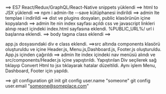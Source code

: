 ==> ES7 React/Redux/GraphQL/React-Native snippets yüklendi
==> html to JSX yüklendi
==> npm i admin-lte --save kütüphanesi indirildi
==> admin lte templae i indirildi
==> dist ve plugins dosyaları, public klasörünün içine kopyalandı
==> admin lte nin index  sayfası açıldı css ve javascript linkleri alınıp react içindeki index.html sayfasına eklendi.
%PUBLIC_URL%/ url i başlarına eklendi.
==> <body class="hold-transition sidebar-mini layout-fixed"> body tagına class eklendi
==><div class="wrapper"> app.js dosyasındaki div e class eklendi.
==>src altında components klasörü oluşturuldu  ve içine Header.js, Menu.js,Dashboard.js, Footer.js oluşturuldu. App.js içinden çağırıldı
==> admin lte index içindeki nav menüsü alındı ve src/components/Header.js içine yapıştırıldı. Yapıştırılan Div seçilerek sağ tıklayıp Convert Html to jsx tıklayarak hatalar düzeltildi. Aynı işlem Menu, Dashboard, Footer için yapıldı.


==> git configuration
git init
git config user.name "someone"
git config user.email "someone@someplace.com"